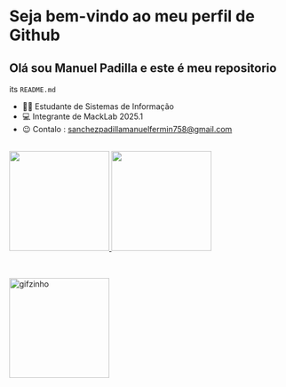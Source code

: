 # Seja bem-vindo ao meu perfil de Github
## Olá sou Manuel Padilla e este é meu repositorio 
its `README.md` 

- 👨‍🎓 Estudante de Sistemas de Informação
- 💻 Integrante de MackLab 2025.1
- 😉 Contalo : sanchezpadillamanuelfermin758@gmail.com

<div><br>
  <a href="https://beacons.ai/Padilla-Manuel">
  <img height="180em" src="https://github-readme-stats.vercel.app/api?username=Padilla-Manuel&show_icons=true&theme=dark&include_all_commits=true&acount_private=true"/>
  <img height="180em" src="https://github-readme-stats.vercel.app/api/top-langs/?username=Padilla-Manuel&layout=compact&langs_count=16&theme=dark">
</div>

##


<div><br>
  <img align="left" alt="gifzinho" height="180em"src="https://github.com/user-attachments/assets/d044709b-210e-4461-8968-7d46e6684e81">
</div>
